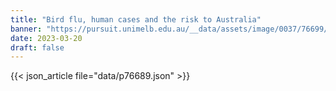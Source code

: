 ```yaml
---
title: "Bird flu, human cases and the risk to Australia"
banner: "https://pursuit.unimelb.edu.au/__data/assets/image/0037/76699/Bird-flu,-human-cases-and-the-risk-to-Australia_652126dc-f255-4131-a68b-412a45f25ac4.jpg"
date: 2023-03-20
draft: false
---
```


{{< json_article file="data/p76689.json" >}}